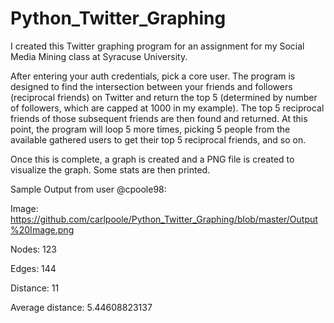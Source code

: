 Python_Twitter_Graphing
=======================

I created this Twitter graphing program for an assignment for my Social Media Mining class at Syracuse University.

After entering your auth credentials, pick a core user. The program is designed to find the intersection between 
your friends and followers (reciprocal friends) on Twitter and return the top 5 (determined by number of followers,
which are capped at 1000 in my example). The top 5 reciprocal friends of those subsequent friends are then found
and returned. At this point, the program will loop 5 more times, picking 5 people from the available gathered 
users to get their top 5 reciprocal friends, and so on.

Once this is complete, a graph is created and a PNG file is created to visualize the graph. Some stats are then printed.

Sample Output from user @cpoole98:

Image: https://github.com/carlpoole/Python_Twitter_Graphing/blob/master/Output%20Image.png

Nodes: 123

Edges: 144

Distance: 11

Average distance: 5.44608823137
